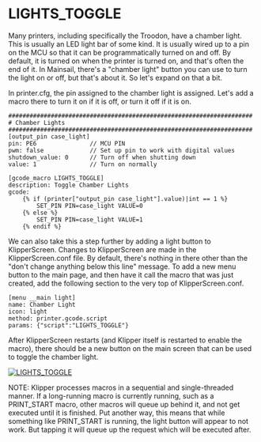 # LIGHTS_TOGGLE
Many printers, including specifically the Troodon, have a chamber light. This is usually an LED light bar of some kind. It is usually wired up to a pin on the MCU so that it can be programmatically turned on and off. By default, it is turned on when the printer is turned on, and that's
often the end of it. In Mainsail, there's a "chamber light" button you can use to turn the light on or off, but that's about it. So let's expand on that a bit.

In printer.cfg, the pin assigned to the chamber light is assigned. Let's add a macro there to turn it on if it is off, or turn it off if it is on.

```
#####################################################################
# Chamber Lights
#####################################################################
[output_pin case_light]
pin: PE6               // MCU PIN
pwm: false             // Set up pin to work with digital values
shutdown_value: 0      // Turn off when shutting down
value: 1               // Turn on normally

[gcode_macro LIGHTS_TOGGLE]
description: Toggle Chamber Lights
gcode:
    {% if (printer["output_pin case_light"].value)|int == 1 %}
        SET_PIN PIN=case_light VALUE=0
    {% else %}
        SET_PIN PIN=case_light VALUE=1
    {% endif %}
```

We can also take this a step further by adding a light button to KlipperScreen. Changes to KlipperScreen are made in the KlipperScreen.conf file. By default, there's nothing in there other than the "don't change anything below this line" message. 
To add a new menu button to the main page, and then have it call the macro that was just created, add the following section to the very top of KlipperScreen.conf.
```
[menu __main light]
name: Chamber Light
icon: light
method: printer.gcode.script
params: {"script":"LIGHTS_TOGGLE"}
```

After KlipperScreen restarts (and Klipper itself is restarted to enable the macro), there should be a new button on the main screen that can be used to toggle the chamber light.

[![LIGHTS_TOGGLE](https://github.com/500Foods/WelcomeToTroodon/assets/41052272/e698e328-119f-48d2-8448-b3598d6212f5)](https://github.com/500Foods/WelcomeToTroodon/assets/41052272/e698e328-119f-48d2-8448-b3598d6212f5)

NOTE: Klipper processes macros in a sequential and single-threaded manner. If a long-running macro is currently running, such as a PRINT_START macro, other macros will queue up behind it, and not get executed until it is finished.
Put another way, this means that while something like PRINT_START is running, the light button will appear to not work. But tapping it will queue up the request which will be executed after.
